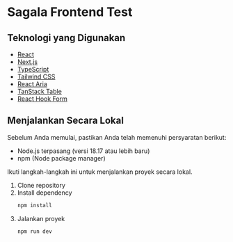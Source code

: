 # Sagala Frontend Test

## Teknologi yang Digunakan
- [React](https://react.dev/)
- [Next.js](https://nextjs.org/)
- [TypeScript](https://www.typescriptlang.org/)
- [Tailwind CSS](https://tailwindcss.com/)
- [React Aria](https://react-spectrum.adobe.com/react-aria/)
- [TanStack Table](https://tanstack.com/table/latest)
- [React Hook Form](https://react-hook-form.com/)

## Menjalankan Secara Lokal
Sebelum Anda memulai, pastikan Anda telah memenuhi persyaratan berikut:
- Node.js terpasang (versi 18.17 atau lebih baru)
- npm (Node package manager)

Ikuti langkah-langkah ini untuk menjalankan proyek secara lokal.
1. Clone repository
2. Install dependency
	```bash
	npm install
	```
3. Jalankan proyek
	```bash
	npm run dev
	```